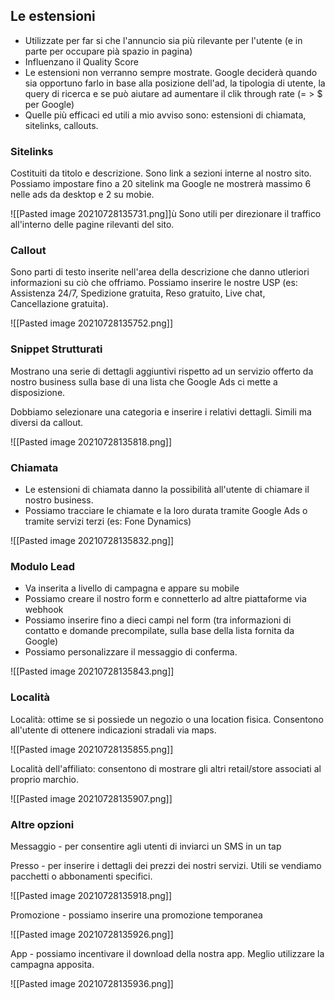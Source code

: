 ## Le estensioni

-   Utilizzate per far si che l'annuncio sia più rilevante per l'utente (e in parte per occupare pià spazio in pagina)
-   Influenzano il Quality Score
-   Le estensioni non verranno sempre mostrate. Google deciderà quando sia opportuno farlo in base alla posizione dell'ad, la tipologia di utente, la query di ricerca e se può aiutare ad aumentare il clik through rate (= > $ per Google)
-   Quelle più efficaci ed utili a mio avviso sono: estensioni di chiamata, sitelinks, callouts.

### Sitelinks

Costituiti da titolo e descrizione. Sono link a sezioni interne al nostro sito. Possiamo impostare fino a 20 sitelink ma Google ne mostrerà massimo 6 nelle ads da desktop e 2 su mobie.

![[Pasted image 20210728135731.png]]ù
Sono utili per direzionare il traffico all'interno delle pagine rilevanti del sito.

### Callout

Sono parti di testo inserite nell'area della descrizione che danno utleriori informazioni su ciò che offriamo. Possiamo inserire le nostre USP (es: Assistenza 24/7, Spedizione gratuita, Reso gratuito, Live chat, Cancellazione gratuita).

![[Pasted image 20210728135752.png]]

### Snippet Strutturati

Mostrano una serie di dettagli aggiuntivi rispetto ad un servizio offerto da nostro business sulla base di una lista che Google Ads ci mette a disposizione.

Dobbiamo selezionare una categoria e inserire i relativi dettagli. Simili ma diversi da callout.


![[Pasted image 20210728135818.png]]

### Chiamata

-   Le estensioni di chiamata danno la possibilità all'utente di chiamare il nostro business.
-   Possiamo tracciare le chiamate e la loro durata tramite Google Ads o tramite servizi terzi (es: Fone Dynamics)

![[Pasted image 20210728135832.png]]

### Modulo Lead

-   Va inserita a livello di campagna e appare su mobile
-   Possiamo creare il nostro form e connetterlo ad altre piattaforme via webhook
-   Possiamo inserire fino a dieci campi nel form (tra informazioni di contatto e domande precompilate, sulla base della lista fornita da Google)
-   Possiamo personalizzare il messaggio di conferma.

![[Pasted image 20210728135843.png]]

### Località

Località: ottime se si possiede un negozio o una location fisica. Consentono all'utente di ottenere indicazioni stradali via maps.

![[Pasted image 20210728135855.png]]

Località dell'affiliato: consentono di mostrare gli altri retail/store associati al proprio marchio.

![[Pasted image 20210728135907.png]]

### Altre opzioni

Messaggio - per consentire agli utenti di inviarci un SMS in un tap

Presso - per inserire i dettagli dei prezzi dei nostri servizi. Utili se vendiamo pacchetti o abbonamenti specifici.

![[Pasted image 20210728135918.png]]

Promozione - possiamo inserire una promozione temporanea

![[Pasted image 20210728135926.png]]

App - possiamo incentivare il download della nostra app. Meglio utilizzare la campagna apposita.

![[Pasted image 20210728135936.png]]

